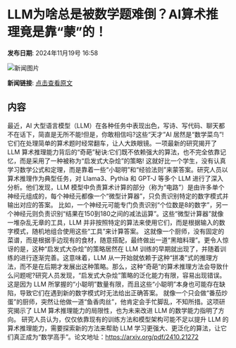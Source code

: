 # LLM为啥总是被数学题难倒？AI算术推理竟是靠“蒙”的！

**发布日期**: 2024年11月19号 16:58

![新闻图片](https://pic.chinaz.com/picmap/thumb/202310270933175014_5.jpg)

**新闻链接**: [点击查看原文](https://www.aibase.com/zh/news/13330)

## 内容

最近，AI 大型语言模型（LLM）在各种任务中表现出色，写诗、写代码、聊天都不在话下，简直是无所不能!但是，你敢相信吗?这些“天才”AI 居然是“数学菜鸟”!它们在处理简单的算术题时经常翻车，让人大跌眼镜。一项最新的研究揭开了 LLM 算术推理能力背后的“奇葩”秘诀:它们既不依赖强大的算法，也不完全依靠记忆，而是采用了一种被称为“启发式大杂烩”的策略! 这就好比一个学生，没有认真学习数学公式和定理，而是靠着一些“小聪明”和“经验法则”来蒙答案。研究人员以算术推理作为典型任务，对 Llama3、Pythia 和 GPT-J 等多个 LLM 进行了深入分析。他们发现，LLM 模型中负责算术计算的部分（称为“电路”）是由许多单个神经元组成的，每个神经元都像一个“微型计算器”，只负责识别特定的数字模式并输出对应的答案。 比如，一个神经元可能专门负责识别“个位数是8的数字”，另一个神经元则负责识别“结果在150到180之间的减法运算”。这些“微型计算器”就像一堆杂乱无章的工具，LLM 并非按照特定的算法来使用它们，而是根据输入的数字模式，随机地组合使用这些“工具”来计算答案。 这就像一个厨师，没有固定的菜谱，而是根据手边现有的食材，随意搭配，最终做出一道“黑暗料理”。更令人惊讶的是，这种“启发式大杂烩”的策略居然在 LLM 训练的早期就出现了，并随着训练的进行逐渐完善。这意味着，LLM 从一开始就依赖于这种“拼凑”式的推理方法，而不是在后期才发展出这种策略。那么，这种“奇葩”的算术推理方法会导致什么问题呢?研究人员发现，“启发式大杂烩”策略的泛化能力有限，容易出现错误。 这是因为 LLM 所掌握的“小聪明”数量有限，而且这些“小聪明”本身也可能存在缺陷，导致它们在遇到新的数字模式时无法给出正确答案。 就像一个只会做“番茄炒蛋”的厨师，突然让他做一道“鱼香肉丝”，他肯定会手忙脚乱，不知所措。这项研究揭示了 LLM 算术推理能力的局限性，也为未来改进 LLM 的数学能力指明了方向。 研究人员认为，仅仅依靠现有的训练方法和模型架构可能不足以提升 LLM 的算术推理能力，需要探索新的方法来帮助 LLM 学习更强大、更泛化的算法，让它们真正成为“数学高手”。论文地址：https://arxiv.org/pdf/2410.21272

